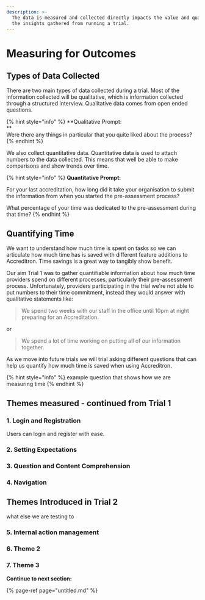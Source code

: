 ```yaml
---
description: >-
  The data is measured and collected directly impacts the value and quality of
  the insights gathered from running a trial.
---
```


# Measuring for Outcomes

## Types of Data Collected

There are two main types of data collected during a trial. Most of the information collected will be qualitative, which is information collected through a structured interview. Qualitative data comes from open ended questions.

{% hint style="info" %}
**Qualitative Prompt:  
**  
Were there any things in particular that you quite liked about the process?
{% endhint %}

We also collect quantitative data. Quantitative data is used to attach numbers to the data collected. This means that well be able to make comparisons and show trends over time.

{% hint style="info" %}
**Quantitative Prompt:**

For your last accreditation, how long did it take your organisation to submit the information from when you started the pre-assessment process? 

What percentage of your time was dedicated to the pre-assessment during that time?
{% endhint %}

## Quantifying Time 

We want to understand how much time is spent on tasks so we can articulate how much time has is saved with different feature additions to Accreditron. Time savings is a great way to tangibly show benefit.

Our aim Trial 1 was to gather quantifiable information about how much time providers spend on different processes, particularly their pre-assessment process. Unfortunately, providers participating in the trial we're not able to put numbers to their time commitment, instead they would answer with qualitative statements like:

> We spend two weeks with our staff in the office until 10pm at night preparing for an Accreditation.

or

> We spend a lot of time working on putting all of our information together.

As we move into future trials we will trial asking different questions that can help us quantify how much time is saved when using Accreditron.



{% hint style="info" %}
example question that shows how we are measuring time
{% endhint %}

##  Themes measured - continued from Trial 1

### 1. Login and Registration

Users can login and register with ease. 

### 2. Setting Expectations

### 3. Question and Content Comprehension

### 4. Navigation 

## Themes Introduced in Trial 2

what else we are testing to

### 5. Internal action management

### 6. Theme 2

### 7. Theme 3





**Continue to next section:**

{% page-ref page="untitled.md" %}



